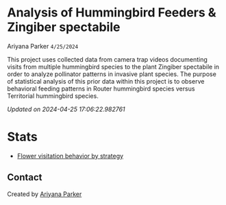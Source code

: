 Analysis of Hummingbird Feeders & Zingiber spectabile
================
Ariyana Parker
`4/25/2024`

<!-- Short Description  -->

This project uses collected data from camera trap videos documenting
visits from multiple hummingbird species to the plant Zingiber
spectabile in order to analyze pollinator patterns in invasive plant
species. The purpose of statistical analysis of this prior data within
this project is to observe behavioral feeding patterns in Router
hummingbird species versus Territorial hummingbird species.

*Updated on 2024-04-25 17:06:22.982761*

<!-- README.md is generated from README.Rmd. Please edit that file -->

# Stats

- [Flower visitation behavior by
  strategy](https://rpubs.com/ariyanap7/1178382)

## Contact

Created by [Ariyana Parker](website_URL)
